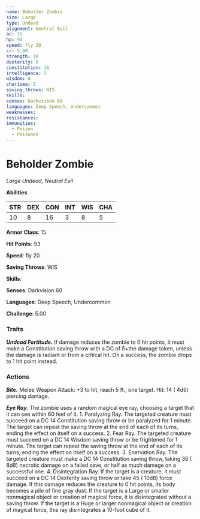 ```yaml
---
name: Beholder Zombie
size: Large
type: Undead
alignment: Neutral Evil
ac: 15
hp: 93
speed: fly 20
cr: 5.00
strength: 10
dexterity: 8
constitution: 16
intelligence: 3
wisdom: 8
charisma: 5
saving_throws: WIS
skills: 
senses: Darkvision 60
languages: Deep Speech, Undercommon
weaknesses:
resistances:
immunities:
  - Poison
  - Poisoned
---
```


# Beholder Zombie

*Large Undead, Neutral Evil*

**Abilities**

| STR | DEX | CON | INT | WIS | CHA |
| --- | --- | --- | --- | --- | --- |
| 10 | 8 | 16 | 3 | 8 | 5 |

**Armor Class**: 15

**Hit Points**: 93

**Speed**: fly 20

**Saving Throws**: WIS

**Skills**: 

**Senses**: Darkvision 60

**Languages**: Deep Speech, Undercommon

**Challenge**: 5.00


### Traits
***Undead Fortitude.*** If damage reduces the zombie to 0 hit points, it must make a Constitution saving throw with a DC of 5+the damage taken, unless the damage is radiant or from a critical hit. On a success, the zombie drops to 1 hit point instead.


### Actions
***Bite.*** Melee Weapon Attack:  +3 to hit, reach 5 ft., one target. Hit: 14 ( 4d6) piercing damage.

***Eye Ray.*** The zombie uses a random magical eye ray, choosing a target that it can see within 60 feet of it. 1. Paralyzing Ray. The targeted creature must succeed on a DC 14 Constitution saving throw or be paralyzed for 1 minute. The target can repeat the saving throw at the end of each of its turns, ending the effect on itself on a success. 2. Fear Ray. The targeted creature must succeed on a DC 14 Wisdom saving throw or be frightened for 1 minute. The target can repeat the saving throw at the end of each of its turns, ending the effect on itself on a success. 3. Enervation Ray. The targeted creature must make a DC 14 Constitution saving throw, taking 36 ( 8d8) necrotic damage on a failed save, or half as much damage on a successful one. 4. Disintegration Ray. If the target is a creature, it must succeed on a DC 14 Dexterity saving throw or take 45 ( 10d8) force damage. If this damage reduces the creature to 0 hit points, its body becomes a pile of fine gray dust. If the target is a Large or smaller nonmagical object or creation of magical force, it is disintegrated without a saving throw. If the target is a Huge or larger nonmagical object or creation of magical force, this ray disintegrates a 10-foot cube of it.

